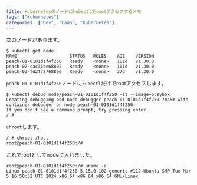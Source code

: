 ```yaml
---
title: Kubernetesのノードにkubectlでrootアクセスするメモ
tags: ["Kubernetes"]
categories: ["Dev", "CaaS", "Kubernetes"]
---
```


次のノードがあります。

```
$ kubectl get node
NAME                    STATUS   ROLES    AGE    VERSION
peach-01-0101d1f4f250   Ready    <none>   101d   v1.30.0
peach-02-cac35be68802   Ready    <none>   101d   v1.30.0
peach-03-fd2f727688ee   Ready    <none>   37d    v1.30.0
```

`peach-01-0101d1f4f250`ノードに`kubectl`だけでrootアクセスします。

```
$ kubectl debug node/peach-01-0101d1f4f250 -it --image=busybox
Creating debugging pod node-debugger-peach-01-0101d1f4f250-7ms5m with container debugger on node peach-01-0101d1f4f250.
If you don't see a command prompt, try pressing enter.
/ # 
```

`chroot`します。

```
/ # chroot /host
root@peach-01-0101d1f4f250:/#
```

これでrootとしてnodeに入れました。

```
root@peach-01-0101d1f4f250:/# uname -a
Linux peach-01-0101d1f4f250 5.15.0-102-generic #112-Ubuntu SMP Tue Mar 5 16:50:32 UTC 2024 x86_64 x86_64 x86_64 GNU/Linux
```
